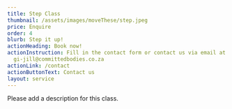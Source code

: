 ```yaml
---
title: Step Class
thumbnail: /assets/images/moveThese/step.jpeg
price: Enquire
order: 4
blurb: Step it up!
actionHeading: Book now!
actionInstruction: Fill in the contact form or contact us via email at
  gi-jill@committedbodies.co.za
actionLink: /contact
actionButtonText: Contact us
layout: service
---
```

Please add a description for this class.